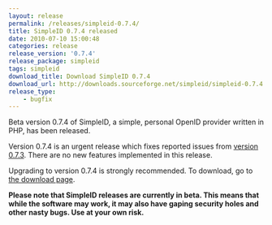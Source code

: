 ```yaml
---
layout: release
permalink: /releases/simpleid-0.7.4/
title: SimpleID 0.7.4 released
date: 2010-07-10 15:00:48
categories: release
release_version: '0.7.4'
release_package: simpleid
tags: simpleid
download_title: Download SimpleID 0.7.4
download_url: http://downloads.sourceforge.net/simpleid/simpleid-0.7.4.tar.gz
release_type: 
    - bugfix
---
```


Beta version 0.7.4 of SimpleID, a simple, personal OpenID provider written in PHP, has been released.

Version 0.7.4 is an urgent release which fixes reported issues from [version 0.7.3](/releases/simpleid-0.7.3). There are no new features implemented in this release.

Upgrading to version 0.7.4 is strongly recommended.  To download, go to [the download page](/download).

**Please note that SimpleID releases are currently in beta. This means that while the software may work, it may also have gaping security holes and other nasty bugs. Use at your own risk.**